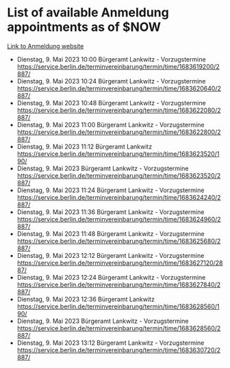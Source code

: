# List of available Anmeldung appointments as of $NOW
[Link to Anmeldung website](https://service.berlin.de/terminvereinbarung/termin/tag.php?termin=1&anliegen[]=120686&dienstleisterlist=122210,122217,327316,122219,327312,122227,327314,122231,327346,122243,327348,122254,122252,329742,122260,329745,122262,329748,122271,327278,122273,327274,122277,327276,330436,122280,327294,122282,327290,122284,327292,122291,327270,122285,327266,122286,327264,122296,327268,150230,329760,122297,327286,122294,327284,122312,329763,122314,329775,122304,327330,122311,327334,122309,327332,317869,122281,327352,122279,329772,122283,122276,327324,122274,327326,122267,329766,122246,327318,122251,327320,122257,327322,122208,327298,122226,327300&herkunft=http%3A%2F%2Fservice.berlin.de%2Fdienstleistung%2F120686%2F)
- Dienstag, 9. Mai 2023 10:00 Bürgeramt Lankwitz - Vorzugstermine https://service.berlin.de/terminvereinbarung/termin/time/1683619200/2887/
- Dienstag, 9. Mai 2023 10:24 Bürgeramt Lankwitz - Vorzugstermine https://service.berlin.de/terminvereinbarung/termin/time/1683620640/2887/
- Dienstag, 9. Mai 2023 10:48 Bürgeramt Lankwitz - Vorzugstermine https://service.berlin.de/terminvereinbarung/termin/time/1683622080/2887/
- Dienstag, 9. Mai 2023 11:00 Bürgeramt Lankwitz - Vorzugstermine https://service.berlin.de/terminvereinbarung/termin/time/1683622800/2887/
- Dienstag, 9. Mai 2023 11:12 Bürgeramt Lankwitz https://service.berlin.de/terminvereinbarung/termin/time/1683623520/190/
- Dienstag, 9. Mai 2023  Bürgeramt Lankwitz - Vorzugstermine https://service.berlin.de/terminvereinbarung/termin/time/1683623520/2887/
- Dienstag, 9. Mai 2023 11:24 Bürgeramt Lankwitz - Vorzugstermine https://service.berlin.de/terminvereinbarung/termin/time/1683624240/2887/
- Dienstag, 9. Mai 2023 11:36 Bürgeramt Lankwitz - Vorzugstermine https://service.berlin.de/terminvereinbarung/termin/time/1683624960/2887/
- Dienstag, 9. Mai 2023 11:48 Bürgeramt Lankwitz - Vorzugstermine https://service.berlin.de/terminvereinbarung/termin/time/1683625680/2887/
- Dienstag, 9. Mai 2023 12:12 Bürgeramt Lankwitz - Vorzugstermine https://service.berlin.de/terminvereinbarung/termin/time/1683627120/2887/
- Dienstag, 9. Mai 2023 12:24 Bürgeramt Lankwitz - Vorzugstermine https://service.berlin.de/terminvereinbarung/termin/time/1683627840/2887/
- Dienstag, 9. Mai 2023 12:36 Bürgeramt Lankwitz https://service.berlin.de/terminvereinbarung/termin/time/1683628560/190/
- Dienstag, 9. Mai 2023  Bürgeramt Lankwitz - Vorzugstermine https://service.berlin.de/terminvereinbarung/termin/time/1683628560/2887/
- Dienstag, 9. Mai 2023 13:12 Bürgeramt Lankwitz - Vorzugstermine https://service.berlin.de/terminvereinbarung/termin/time/1683630720/2887/
